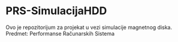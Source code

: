 # PRS-SimulacijaHDD

Ovo je repozitorijum za projekat u vezi simulacije magnetnog diska.
Predmet: Performanse Računarskih Sistema
